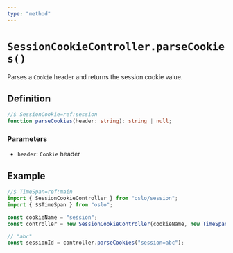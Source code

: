 ```yaml
---
type: "method"
---
```


# `SessionCookieController.parseCookies()`

Parses a `Cookie` header and returns the session cookie value.

## Definition

```ts
//$ SessionCookie=ref:session
function parseCookies(header: string): string | null;
```

### Parameters

- `header`: `Cookie` header

## Example

```ts
//$ TimeSpan=ref:main
import { SessionCookieController } from "oslo/session";
import { $$TimeSpan } from "oslo";

const cookieName = "session";
const controller = new SessionCookieController(cookieName, new TimeSpan(30, "d"));

// "abc"
const sessionId = controller.parseCookies("session=abc");
```
